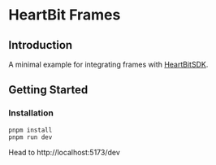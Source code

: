 # HeartBit Frames

## Introduction
A minimal example for integrating frames with  [HeartBitSDK](https://github.com/fileverse/HeartBitSDK).

## Getting Started

### Installation


```
pnpm install
pnpm run dev
```

Head to http://localhost:5173/dev
